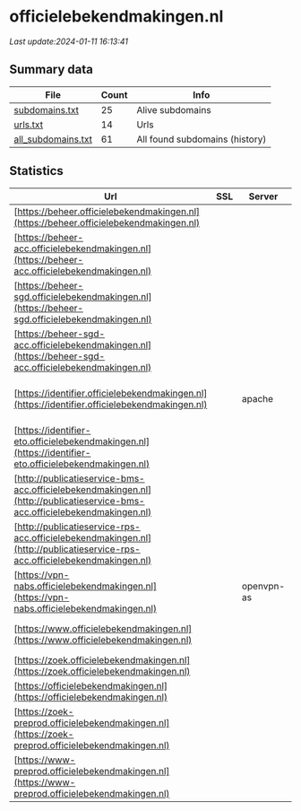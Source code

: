 # officielebekendmakingen.nl
*Last update:2024-01-11 16:13:41*
## Summary data
| File       | Count | Info |
|------------|-------|------|
|[subdomains.txt](/data/officielebekendmakingen/subdomains.txt)|25|Alive subdomains|
|[urls.txt](/data/officielebekendmakingen/urls.txt)|14|Urls|
|[all_subdomains.txt](/data/officielebekendmakingen/all_subdomains.txt)|61|All found subdomains (history)|
## Statistics
| Url | SSL | Server | Cookie | HSTS | CSP | XFO | XXP | RP | Tech |
|------------|-------|------|------|------|------|------|------|------|------|
|[https://beheer.officielebekendmakingen.nl](https://beheer.officielebekendmakingen.nl)| | | |:white_check_mark: | | | |:white_check_mark: |HSTS|
|[https://beheer-acc.officielebekendmakingen.nl](https://beheer-acc.officielebekendmakingen.nl)| | | |:white_check_mark: | | | |:white_check_mark: |HSTS|
|[https://beheer-sgd.officielebekendmakingen.nl](https://beheer-sgd.officielebekendmakingen.nl)| | | |:white_check_mark: | | | |:white_check_mark: |HSTS|
|[https://beheer-sgd-acc.officielebekendmakingen.nl](https://beheer-sgd-acc.officielebekendmakingen.nl)| | | |:white_check_mark: | | | |:white_check_mark: |HSTS|
|[https://identifier.officielebekendmakingen.nl](https://identifier.officielebekendmakingen.nl)| |apache| |:white_check_mark: | |:white_check_mark: |:white_check_mark: |:white_check_mark: |Apache HTTP Server H...|
|[https://identifier-eto.officielebekendmakingen.nl](https://identifier-eto.officielebekendmakingen.nl)| | | |:white_check_mark: |:white_check_mark: |:white_check_mark: |:white_check_mark: |HSTS|
|[http://publicatieservice-bms-acc.officielebekendmakingen.nl](http://publicatieservice-bms-acc.officielebekendmakingen.nl)| | | |:white_check_mark: | |:white_check_mark: |:white_check_mark: |:white_check_mark: |HSTS|
|[http://publicatieservice-rps-acc.officielebekendmakingen.nl](http://publicatieservice-rps-acc.officielebekendmakingen.nl)| | | |:white_check_mark: | |:white_check_mark: |:white_check_mark: |:white_check_mark: |HSTS|
|[https://vpn-nabs.officielebekendmakingen.nl](https://vpn-nabs.officielebekendmakingen.nl)| |openvpn-as| | | |:white_check_mark: | |:white_check_mark: ||
|[https://www.officielebekendmakingen.nl](https://www.officielebekendmakingen.nl)| | |:warning: |:white_check_mark: |:white_check_mark: |:white_check_mark: |:white_check_mark: |HSTS Microsoft ASP.N...|
|[https://zoek.officielebekendmakingen.nl](https://zoek.officielebekendmakingen.nl)| ||:warning: |:white_check_mark: |:white_check_mark: |:white_check_mark: |:white_check_mark: |HSTS|
|[https://officielebekendmakingen.nl](https://officielebekendmakingen.nl)| | |:warning: |:white_check_mark: |:white_check_mark: |:white_check_mark: |:white_check_mark: |F5 BigIP HSTS|
|[https://zoek-preprod.officielebekendmakingen.nl](https://zoek-preprod.officielebekendmakingen.nl)| | |:warning: |:white_check_mark: | |:white_check_mark: | |:white_check_mark: |HSTS|
|[https://www-preprod.officielebekendmakingen.nl](https://www-preprod.officielebekendmakingen.nl)| | |:warning: |:white_check_mark: | |:white_check_mark: | |:white_check_mark: |HSTS Microsoft ASP.N...|